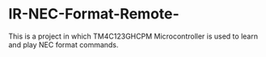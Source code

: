 # IR-NEC-Format-Remote-
This is a project in which TM4C123GHCPM Microcontroller is used to learn and play NEC format commands.
